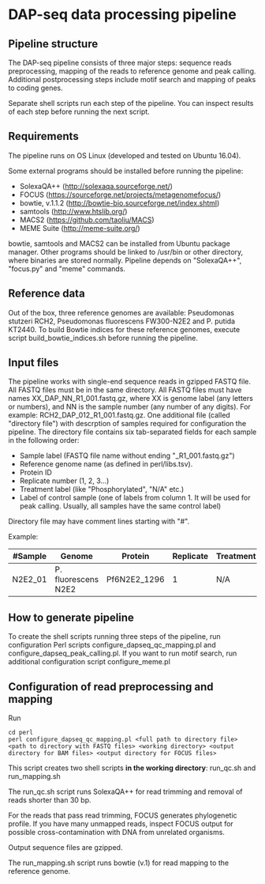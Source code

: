 # DAP-seq data processing pipeline

## Pipeline structure

The DAP-seq pipeline consists of three major steps: sequence reads 
preprocessing, mapping of the reads to reference genome and peak calling.
Additional postprocessing steps include motif search and mapping of 
peaks to coding genes.

Separate shell scripts run each step of the pipeline. You can inspect 
results of each step before running the next script. 

## Requirements

The pipeline runs on OS Linux (developed and tested on Ubuntu 16.04). 

Some external programs should be installed before running the pipeline:

* SolexaQA++ (http://solexaqa.sourceforge.net/)
* FOCUS (https://sourceforge.net/projects/metagenomefocus/)
* bowtie, v.1.1.2 (http://bowtie-bio.sourceforge.net/index.shtml)
* samtools (http://www.htslib.org/)
* MACS2 (https://github.com/taoliu/MACS)
* MEME Suite (http://meme-suite.org/)

bowtie, samtools and MACS2 can be installed from Ubuntu package manager. 
Other programs should be linked to /usr/bin or other directory,
 where binaries are stored normally. Pipeline depends on "SolexaQA++", 
 "focus.py" and "meme" commands.

## Reference data

Out of the box, three reference genomes are available: Pseudomonas stutzeri
RCH2, Pseudomonas fluorescens FW300-N2E2 and P. putida KT2440. 
To build Bowtie indices for these reference genomes, execute script 
build_bowtie_indices.sh before running the pipeline.

## Input files

The pipeline works with single-end sequence reads in gzipped FASTQ file. 
All FASTQ files must be in the same directory. 
All FASTQ files must have names XX_DAP_NN_R1_001.fastq.gz, where XX is
genome label (any letters or numbers), and NN is the sample number 
(any number of any digits). For example: RCH2_DAP_012_R1_001.fastq.gz.
One additional file (called "directory file") with descrption of samples 
required for configuration the pipeline. The directory file contains six
tab-separated fields for each sample in the following order:

* Sample label (FASTQ file name without ending "_R1_001.fastq.gz")
* Reference genome name (as defined in perl/libs.tsv).
* Protein ID
* Replicate number (1, 2, 3...)
* Treatment label (like "Phosphorylated", "N/A" etc.)
* Label of control sample (one of labels from column 1. It will be used for peak calling. Usually, all samples have the same control label)

Directory file may have comment lines starting with "#".

Example:

|#Sample|Genome|Protein|Replicate|Treatment|Control|
|-------|------|-------|---------|---------|-------|
|N2E2_01|P. fluorescens N2E2|Pf6N2E2_1296|1|N/A|N2E2_99|


## How to generate pipeline

To create the shell scripts running three steps of the pipeline, run
 configuration Perl scripts configure_dapseq_qc_mapping.pl and configure_dapseq_peak_calling.pl. 
If you want to run motif search, run additional configuration script 
configure_meme.pl

## Configuration of read preprocessing and mapping

Run
```
cd perl
perl configure_dapseq_qc_mapping.pl <full path to directory file> <path to directory with FASTQ files> <working directory> <output directory for BAM files> <output directory for FOCUS files>
```

This script creates two shell scripts **in the working directory**: run_qc.sh 
and run_mapping.sh

The run_qc.sh script runs SolexaQA++ for read trimming and removal of 
reads shorter than 30 bp. 

For the reads that pass read trimming, FOCUS generates phylogenetic profile. 
If you have many unmapped reads, inspect FOCUS output 
for possible cross-contamination with DNA from unrelated organisms.

Output sequence files are gzipped.

The run_mapping.sh script runs bowtie (v.1) for read mapping to the reference 
genome. 
